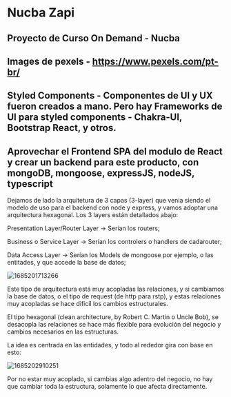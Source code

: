 # Nucba Zapi

## Proyecto de Curso On Demand - Nucba

## Images de pexels - https://www.pexels.com/pt-br/

## Styled Components - Componentes de UI y UX fueron creados a mano. Pero hay Frameworks de UI para styled components - Chakra-UI, Bootstrap React, y otros.

## Aprovechar el Frontend SPA del modulo de React y crear un backend para este producto, con mongoDB, mongoose, expressJS, nodeJS, typescript

Dejamos de lado la arquitetura de 3 capas (3-layer) que venia siendo el modelo de uso para el backend con node y express, y vamos adoptar una arquitectura hexagonal. Los 3 layers están detallados abajo:

Presentation Layer/Router Layer -> Serían los routers;

Business o Service Layer -> Serían los controlers o handlers de cadarouter;

Data Access Layer -> Serían los Models de mongoose por ejemplo, o las entitades, y que accede la base de datos;

![1685201713266](https://ctrly.blog/wp-content/uploads/2022/01/nodejs-layered-architecture-diagram.png)

Este tipo de arquitectura está muy acopladas las relaciones, y si cambiamos la base de datos, o el tipo de request (de http para rstp), y estas relaciones muy acopladas se hace dificil los cambios estructurales.

El tipo hexagonal (clean architecture, by Robert C. Martin o Uncle Bob), se desacopla las relaciones se hace más flexible para evolución del negocio y cambios necesarios en las estructuras.

La idea es centrada en las entidades, y todo al rededor gira con base en esto:

![1685202910251](https://res.cloudinary.com/practicaldev/image/fetch/s--8CyULLwt--/c_limit%2Cf_auto%2Cfl_progressive%2Cq_auto%2Cw_880/https://dev-to-uploads.s3.amazonaws.com/uploads/articles/cyfsq68u1mhy76ir9oq3.png)

Por no estar muy acoplado, si cambias algo adentro del negocio, no hay que cambiar toda la estructura, solamente lo que afecta directamente.
